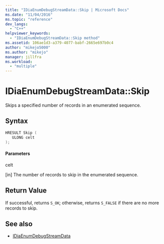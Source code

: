 ```yaml
---
title: "IDiaEnumDebugStreamData::Skip | Microsoft Docs"
ms.date: "11/04/2016"
ms.topic: "reference"
dev_langs:
  - "C++"
helpviewer_keywords:
  - "IDiaEnumDebugStreamData::Skip method"
ms.assetid: 106ae1d3-a379-4077-babf-2665e697b0c4
author: "mikejo5000"
ms.author: "mikejo"
manager: jillfra
ms.workload:
  - "multiple"
---
```

# IDiaEnumDebugStreamData::Skip
Skips a specified number of records in an enumerated sequence.

## Syntax

```C++
HRESULT Skip ( 
   ULONG celt
);
```

#### Parameters
 celt

[in] The number of records to skip in the enumerated sequence.

## Return Value
 If successful, returns `S_OK`; otherwise, returns `S_FALSE` if there are no more records to skip.

## See also
- [IDiaEnumDebugStreamData](../../debugger/debug-interface-access/idiaenumdebugstreamdata.md)